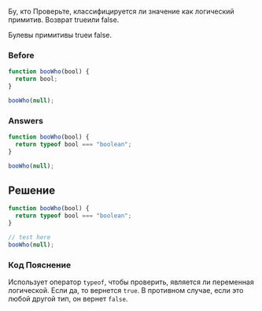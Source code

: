 Бу, кто
Проверьте, классифицируется ли значение как логический примитив. Возврат trueили false.

Булевы примитивы trueи false.

### Before
```javascript
function booWho(bool) {
  return bool;
}

booWho(null);
```
### Answers
```javascript
function booWho(bool) {
  return typeof bool === "boolean";
}

booWho(null);
```
## Решение
```javascript
function booWho(bool) {
  return typeof bool === "boolean";
}

// test here
booWho(null);
```
### Код Пояснение
Использует оператор `typeof`, чтобы проверить, является ли переменная логической. Если да, то вернется `true`. В противном случае, если это любой другой тип, он вернет `false`.
